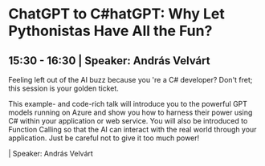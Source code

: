 # ChatGPT to C#hatGPT: Why Let Pythonistas Have All the Fun?
## 15:30 - 16:30 | Speaker: András Velvárt
Feeling left out of the AI buzz because you 're a C# developer? Don't fret; this session is your golden ticket.

This example- and code-rich talk will introduce you to the powerful GPT models running on Azure and show you how to harness their power using C# within your application or web service. You will also be introduced to Function Calling so that the AI can interact with the real world through your application. Just be careful not to give it too much power!

 | Speaker: András Velvárt